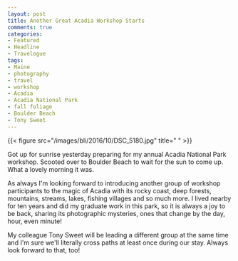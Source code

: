 ```yaml
---
layout: post
title: Another Great Acadia Workshop Starts 
comments: true
categories:
- Featured
- Headline
- Travelogue
tags:
- Maine
- photography
- travel
- workshop
- Acadia
- Acadia National Park
- fall foliage
- Boulder Beach
- Tony Sweet
---
```


{{< figure src="/images/bli/2016/10/DSC_5180.jpg" title="  " >}}

Got up for sunrise yesterday preparing for my annual Acadia National Park workshop. Scooted over to Boulder Beach to wait for the sun to come up. What a lovely morning it was. 

<!--more-->

As always I'm looking forward to introducing another group of workshop participants to the magic of Acadia with its rocky coast, deep forests, mountains, streams, lakes, fishing villages and so much more. I lived nearby for ten years and did my graduate work in this park, so it is always a joy to be back, sharing its photographic mysteries, ones that change by the day, hour, even minute!

My colleague Tony Sweet will be leading a different group at the same time and I'm sure we'll literally cross paths at least once during our stay. Always look forward to that, too!


